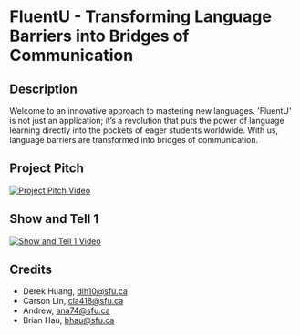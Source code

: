 # FluentU - Transforming Language Barriers into Bridges of Communication

## Description
Welcome to an innovative approach to mastering new languages. 'FluentU' is not just an application; it’s a revolution that puts the power of language learning directly into the pockets of eager students worldwide. With us, language barriers are transformed into bridges of communication.

## Project Pitch
[![Project Pitch Video](https://img.youtube.com/vi/UwDVhpc0Pis/0.jpg)](https://youtu.be/UwDVhpc0Pis)

## Show and Tell 1
[![Show and Tell 1 Video](https://img.youtube.com/vi/YOUR_VIDEO_ID_HERE/0.jpg)](#) <!-- Replace "#" with the actual URL once completed -->

## Credits
- Derek Huang, [dlh10@sfu.ca](mailto:dlh10@sfu.ca)
- Carson Lin, [cla418@sfu.ca](mailto:cla418@sfu.ca)
- Andrew, [ana74@sfu.ca](mailto:ana75@sfu.ca)
- Brian Hau, [bhau@sfu.ca](mailto:bhau@sfu.ca)
